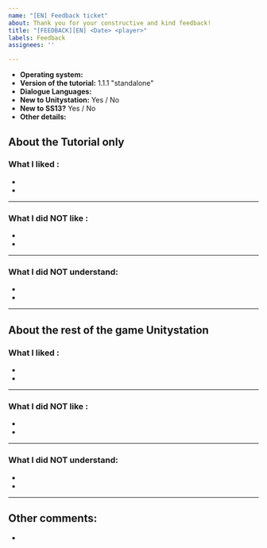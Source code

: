 ```yaml
---
name: "[EN] Feedback ticket"
about: Thank you for your constructive and kind feedback!
title: "[FEEDBACK][EN] <Date> <player>"
labels: Feedback
assignees: ''

---
```


- **Operating system:** 
- **Version of the tutorial:** 1.1.1 "standalone"
- **Dialogue Languages:**
- **New to Unitystation:** Yes / No
- **New to SS13?** Yes / No
- **Other details:**

## About the Tutorial only
### What I liked :

  -
  -
  
---

### What I did NOT like :
  
  -
  -
  
---

### What I did NOT understand:
  
  -
  -
  
  ---

<!-- (example of a point to address) 
- Game engine
- Length of the tutorial
- Complexity
- Music
- Atmosphere and sound effect
- Interface and menu
- Handling and intuitiveness 
- Free will
- User friendly -->

## About the rest of the game Unitystation
### What I liked :

  -
  -
  
---

### What I did NOT like :
  
  -
  -
  
---

### What I did NOT understand:
  
  -
  -
  
  ---
  
  
## Other comments:
  -
